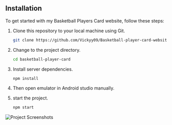 ## Installation
To get started with my Basketball Players Card website, follow these steps:

1. Clone this repository to your local machine using Git.
     ```bash
   git clone https://github.com/Vickyy09/Basketball-player-card-website-.git
   ```
2. Change to the project directory.
     ```bash
     cd basketball-player-card
     ```

3. Install server dependencies.
    ```bash
    npm install
    ```
4. Then open emulator in Android studio manually.
    
5. start the project.
     ```bash
     npm start
     ```

![Project Screenshots](public/project-screenshots/Screenshot-1.png)
